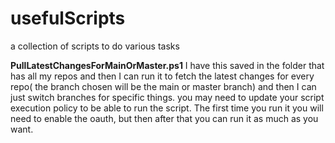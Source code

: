 # usefulScripts
a collection of scripts to do various tasks

**PullLatestChangesForMainOrMaster.ps1**
I have this saved in the folder that has all my repos and then I can run it to fetch the latest changes for every repo( the branch chosen will be the main or master branch) and then I can just switch branches for specific things. you may need to update your script execution policy to be able to run the script. The first time you run it you will need to enable the oauth, but then after that you can run it as much as you want.
